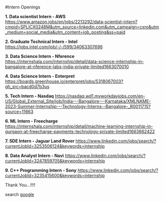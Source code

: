 #Intern Openings

**1. Data scientist Intern - AWS**
https://www.amazon.jobs/en/jobs/2213292/data-scientist-intern?cmpid=SPLICX0248M&utm_source=linkedin.com&utm_campaign=cxro&utm_medium=social_media&utm_content=job_posting&ss=paid

**2. Graduate Technical Intern - Intel**
https://jobs.intel.com/job/-/-/599/34063307696

**3. Data Science Intern - Nference** 
https://internshala.com/internship/detail/data-science-internship-in-bangalore-at-nference-labs-india-private-limited1663070010

**4. Data Science Intern - Enterpret**
https://boards.greenhouse.io/enterpret/jobs/5318067003?gh_src=bacd0d7b3us

**5. Tech Intern - Nasdaq**
https://nasdaq.wd1.myworkdayjobs.com/en-US/Global_External_Site/job/India---Bangalore---Karnataka/XMLNAME-2023-Summer-Internship---Technology-Interns--Bangalore-_R0011715?source=11663

**6. ML Intern - Freecharge**
https://internshala.com/internship/detail/machine-learning-internship-in-gurgaon-at-freecharge-payments-technology-private-limited1663662422

**7. SDE Intern - Jaguar Land Rover** 
https://www.linkedin.com/jobs/search/?currentJobId=3253506124&keywords=internship

**8. Data Analyst Intern - Navi** 
https://www.linkedin.com/jobs/search/?currentJobId=3247859705&keywords=internship

**9. C++ Programming Intern - Sony**
https://www.linkedin.com/jobs/search/?currentJobId=3235415600&keywords=internship

Thank You...!!!!

search [google][1]

[1]: https://github.com/TarunTechHub/Intern-openings.github.io/edit/main/README.md


